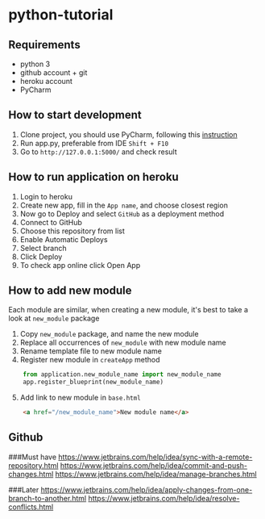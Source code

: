 # python-tutorial

## Requirements
- python 3
- github account + git
- heroku account
- PyCharm

## How to start development
1. Clone project, you should use PyCharm, following this [instruction](https://www.jetbrains.com/help/pycharm/set-up-a-git-repository.html#clone-repo)
2. Run app.py, preferable from IDE `Shift + F10`
3. Go to `http://127.0.0.1:5000/` and check result

## How to run application on heroku
1. Login to heroku
2. Create new app, fill in the `App name`, and choose closest region
3. Now go to Deploy and select `GitHub` as a deployment method
4. Connect to GitHub
5. Choose this repository from list
6. Enable Automatic Deploys
7. Select branch
8. Click Deploy
9. To check app online click Open App

## How to add new module
Each module are similar, when creating a new module, it's best to take a look at `new_module` package
1. Copy `new_module` package, and name the new module
2. Replace all occurrences of `new_module` with new module name
3. Rename template file to new module name
4. Register new module in `createApp` method
```python
    from application.new_module_name import new_module_name
    app.register_blueprint(new_module_name)
``` 
5. Add link to new module in `base.html`
```html
    <a href="/new_module_name">New module name</a>
```

## Github
###Must have
https://www.jetbrains.com/help/idea/sync-with-a-remote-repository.html
https://www.jetbrains.com/help/idea/commit-and-push-changes.html
https://www.jetbrains.com/help/idea/manage-branches.html

###Later
https://www.jetbrains.com/help/idea/apply-changes-from-one-branch-to-another.html
https://www.jetbrains.com/help/idea/resolve-conflicts.html